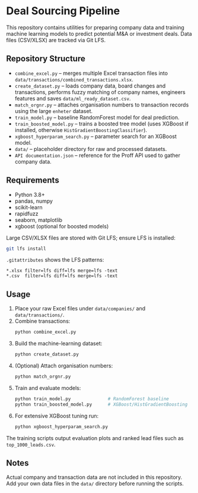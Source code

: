 # Deal Sourcing Pipeline

This repository contains utilities for preparing company data and training machine learning models to predict potential M&A or investment deals. Data files (CSV/XLSX) are tracked via Git LFS.

## Repository Structure

- `combine_excel.py` – merges multiple Excel transaction files into `data/transactions/combined_transactions.xlsx`.
- `create_dataset.py` – loads company data, board changes and transactions, performs fuzzy matching of company names, engineers features and saves `data/ml_ready_dataset.csv`.
- `match_orgnr.py` – attaches organisation numbers to transaction records using the large `enheter` dataset.
- `train_model.py` – baseline RandomForest model for deal prediction.
- `train_boosted_model.py` – trains a boosted tree model (uses XGBoost if installed, otherwise `HistGradientBoostingClassifier`).
- `xgboost_hyperparam_search.py` – parameter search for an XGBoost model.
- `data/` – placeholder directory for raw and processed datasets.
- `API documentation.json` – reference for the Proff API used to gather company data.

## Requirements

- Python 3.8+
- pandas, numpy
- scikit-learn
- rapidfuzz
- seaborn, matplotlib
- xgboost (optional for boosted models)

Large CSV/XLSX files are stored with Git LFS; ensure LFS is installed:

```bash
git lfs install
```

`.gitattributes` shows the LFS patterns:

```text
*.xlsx filter=lfs diff=lfs merge=lfs -text
*.csv  filter=lfs diff=lfs merge=lfs -text
```

## Usage

1. Place your raw Excel files under `data/companies/` and `data/transactions/`.
2. Combine transactions:
   ```bash
   python combine_excel.py
   ```
3. Build the machine-learning dataset:
   ```bash
   python create_dataset.py
   ```
4. (Optional) Attach organisation numbers:
   ```bash
   python match_orgnr.py
   ```
5. Train and evaluate models:
   ```bash
   python train_model.py              # RandomForest baseline
   python train_boosted_model.py      # XGBoost/HistGradientBoosting
   ```
6. For extensive XGBoost tuning run:
   ```bash
   python xgboost_hyperparam_search.py
   ```

The training scripts output evaluation plots and ranked lead files such as `top_1000_leads.csv`.

## Notes

Actual company and transaction data are not included in this repository. Add your own data files in the `data/` directory before running the scripts.
